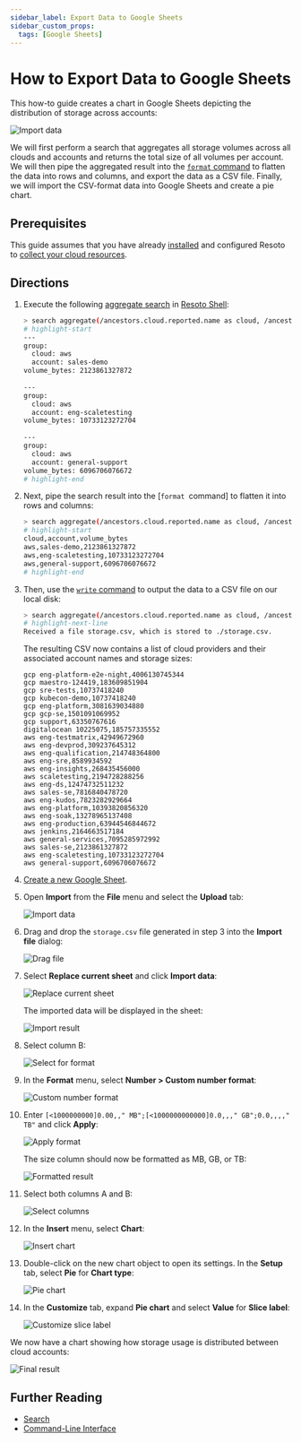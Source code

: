 ```yaml
---
sidebar_label: Export Data to Google Sheets
sidebar_custom_props:
  tags: [Google Sheets]
---
```


# How to Export Data to Google Sheets

This how-to guide creates a chart in Google Sheets depicting the distribution of storage across accounts:

![Import data](./img/00_goal.png)

We will first perform a search that aggregates all storage volumes across all clouds and accounts and returns the total size of all volumes per account. We will then pipe the aggregated result into the [`format` command](../../../reference/cli/format-commands/format.md) to flatten the data into rows and columns, and export the data as a CSV file. Finally, we will import the CSV-format data into Google Sheets and create a pie chart.

## Prerequisites

This guide assumes that you have already [installed](../../../getting-started/install-resoto/index.md) and configured Resoto to [collect your cloud resources](../../../getting-started/configure-cloud-provider-access/index.md).

## Directions

1. Execute the following [aggregate search](../../../reference/search/aggregation.md) in [Resoto Shell](../../../concepts/components/shell.md):

   ```bash
   > search aggregate(/ancestors.cloud.reported.name as cloud, /ancestors.account.reported.name as account: sum(volume_size * 1024 * 1024 * 1024) as volume_bytes): is(volume)
   # highlight-start
   ​---
   ​group:
   ​  cloud: aws
   ​  account: sales-demo
   ​volume_bytes: 2123861327872
   ​
   ​---
   ​group:
   ​  cloud: aws
   ​  account: eng-scaletesting
   ​volume_bytes: 10733123272704
   ​
   ​---
   ​group:
   ​  cloud: aws
   ​  account: general-support
   ​volume_bytes: 6096706076672
   # highlight-end
   ```

2. Next, pipe the search result into the [`format `command] to flatten it into rows and columns:

   ```bash
   > search aggregate(/ancestors.cloud.reported.name as cloud, /ancestors.account.reported.name as account: sum(volume_size * 1024 * 1024 * 1024) as volume_bytes): is(volume) | format {/group.cloud} {/group.account},{/volume_bytes}
   # highlight-start
   ​cloud,account,volume_bytes
   ​aws,sales-demo,2123861327872
   ​aws,eng-scaletesting,10733123272704
   ​aws,general-support,6096706076672
   # highlight-end
   ```

3. Then, use the [`write` command](.././../../reference/cli/miscellaneous-commands/write.md) to output the data to a CSV file on our local disk:

   ```bash
   > search aggregate(/ancestors.cloud.reported.name as cloud, /ancestors.account.reported.name as account: sum(volume_size * 1024 * 1024 * 1024) as volume_bytes): is(volume) | format {/group.cloud} {/group.account},{/volume_bytes} | write storage.csv
   # highlight-next-line
   ​Received a file storage.csv, which is stored to ./storage.csv.
   ```

   The resulting CSV now contains a list of cloud providers and their associated account names and storage sizes:

   ```csv title="storage.csv"
   gcp eng-platform-e2e-night,4006130745344
   gcp maestro-124419,183609851904
   gcp sre-tests,10737418240
   gcp kubecon-demo,10737418240
   gcp eng-platform,3081639034880
   gcp gcp-se,1501091069952
   gcp support,63350767616
   digitalocean 10225075,185757335552
   aws eng-testmatrix,42949672960
   aws eng-devprod,309237645312
   aws eng-qualification,214748364800
   aws eng-sre,8589934592
   aws eng-insights,268435456000
   aws scaletesting,2194728288256
   aws eng-ds,12474732511232
   aws sales-se,7816840478720
   aws eng-kudos,7823282929664
   aws eng-platform,10393820856320
   aws eng-soak,13278965137408
   aws eng-production,63944546844672
   aws jenkins,2164663517184
   aws general-services,7095285972992
   aws sales-se,2123861327872
   aws eng-scaletesting,10733123272704
   aws general-support,6096706076672
   ```

4. [Create a new Google Sheet](https://docs.google.com/spreadsheets/u/0/create).

5. Open **Import** from the **File** menu and select the **Upload** tab:

   ![Import data](./img/01_import_csv.png)

6. Drag and drop the `storage.csv` file generated in step 3 into the **Import file** dialog:

   ![Drag file](./img/02_import_csv_drag_file.png)

7. Select **Replace current sheet** and click **Import data**:

   ![Replace current sheet](./img/03_import_csv_replace.png)

   The imported data will be displayed in the sheet:

   ![Import result](./img/04_import_result.png)

8. Select column B:

   ![Select for format](./img/05_select_for_format.png)

9. In the **Format** menu, select **Number > Custom number format**:

   ![Custom number format](./img/06_custom_number_format.png)

10. Enter `[<1000000000]0.00,," MB";[<1000000000000]0.0,,," GB";0.0,,,," TB"` and click **Apply**:

    ![Apply format](./img/07_apply_format.png)

    The size column should now be formatted as MB, GB, or TB:

    ![Formatted result](./img/08_format_result.png)

11. Select both columns A and B:

    ![Select columns](./img/09_select_columns.png)

12. In the **Insert** menu, select **Chart**:

    ![Insert chart](./img/10_insert_chart.png)

13. Double-click on the new chart object to open its settings. In the **Setup** tab, select **Pie** for **Chart type**:

    ![Pie chart](./img/11_pie_chart.png)

14. In the **Customize** tab, expand **Pie chart** and select **Value** for **Slice label**:

    ![Customize slice label](./img/12_customize_slice_label.png)

We now have a chart showing how storage usage is distributed between cloud accounts:

![Final result](./img/13_final_result.png)

## Further Reading

- [Search](../../../reference/search/index.md)
- [Command-Line Interface](../../../reference/cli/index.md)
